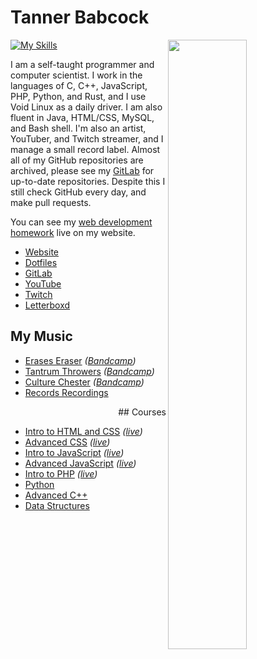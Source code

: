 # Tanner Babcock

[<img align="right" width="50%" src="https://github-readme-stats.vercel.app/api?username=Babkock&theme=onedark&count_private=true&border_radius=0&custom_title=10%2b%20Years%20Programming%20Experience&show_icons=true&include_all_commits=true&bg_color=DEG,121212,232323">](https://metrics.lecoq.io/Babkock?template=classic)

[![My Skills](https://skillicons.dev/icons?i=bash,c,cpp,css,emacs,git,github,gitlab,gtk,html,java,js,linux,mysql,nginx,nodejs,php,ps,py,qt,rust,sass,vim,vue,webpack,wordpress&perline=7)](https://skillicons.dev)

I am a self-taught programmer and computer scientist. I work in the languages of C, C++, JavaScript, PHP, Python, and Rust, and I use Void Linux as a daily driver. I am also fluent in Java, HTML/CSS, MySQL, and Bash shell. I'm also an artist, YouTuber, and Twitch streamer, and I manage a small record label. Almost all of my GitHub repositories are archived, please see my [GitLab](https://gitlab.com/Babkock/) for up-to-date repositories. Despite this I still check GitHub every day, and make pull requests.

You can see my [web development homework](https://tannerbabcock.com/homework/index) live on my website.

* [Website](https://tannerbabcock.com/home)
* [Dotfiles](https://gitlab.com/Babkock/Dotfiles)
* [GitLab](https://gitlab.com/Babkock/)
* [YouTube](https://www.youtube.com/channel/UCdXmrPRUtsl-6pq83x3FrTQ)
* [Twitch](https://www.twitch.tv/babkock)
* [Letterboxd](https://letterboxd.com/babkock/)

## My Music

* [Erases Eraser](https://open.spotify.com/artist/3qysccskvwTB7ozJ0ojOTP) *([Bandcamp](https://eraseseraser.bandcamp.com/))*
* [Tantrum Throwers](https://open.spotify.com/artist/6x2K3JghRnqnFdg07SkrN3) *([Bandcamp](https://tantrumthrowers.bandcamp.com/))*
* [Culture Chester](https://open.spotify.com/artist/6id1ZGp3lQNo11vRjEXGlo) *([Bandcamp](https://culturechester.bandcamp.com/))*
* [Records Recordings](https://recordsrecordings.bandcamp.com/)

<p align="right">
## Courses

* [Intro to HTML and CSS](https://gitlab.com/tbhomework/homework/-/tree/master/wdv101) *([live](https://tannerbabcock.com/homework/index?c=wdv101))*
* [Advanced CSS](https://gitlab.com/tbhomework/homework/-/tree/master/wdv205) *([live](https://tannerbabcock.com/homework/index?c=wdv205))*
* [Intro to JavaScript](https://gitlab.com/tbhomework/homework/-/tree/master/wdv221) *([live](https://tannerbabcock.com/homework/index?c=wdv221))*
* [Advanced JavaScript](https://gitlab.com/tbhomework/homework/-/tree/master/wdv321) *([live](https://tannerbabcock.com/homework/index?c=wdv321))*
* [Intro to PHP](https://gitlab.com/tbhomework/homework/-/tree/master/wdv341) *([live](https://tannerbabcock.com/homework/index?c=wdv341))*
* [Python](https://gitlab.com/tbhomework/python)
* [Advanced C++](https://gitlab.com/tbhomework/cis164)
* [Data Structures](https://gitlab.com/tbhomework/cis152)

</p>

